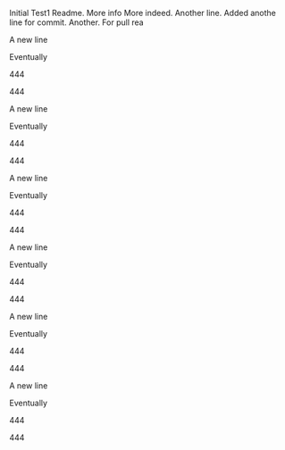Initial Test1 Readme.
More info
More indeed.
Another line.
Added anothe line for commit.
Another.
For pull rea




A new line

Eventually

444

444



A new line

Eventually

444

444



A new line

Eventually

444

444



A new line

Eventually

444

444



A new line

Eventually

444

444



A new line

Eventually

444

444




